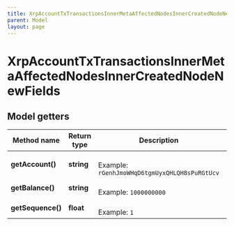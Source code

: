 ```yaml
---
title: XrpAccountTxTransactionsInnerMetaAffectedNodesInnerCreatedNodeNewFields
parent: Model
layout: page
---
```


# XrpAccountTxTransactionsInnerMetaAffectedNodesInnerCreatedNodeNewFields

## Model getters

Method name | Return type | Description | Notes
------------ | ------------- | ------------- | -------------
**getAccount()** | **string** |  <br>Example: `rGenhJmoWHqD6tgmUyxQHLQH8sPuRGtUcv` | [optional]
**getBalance()** | **string** |  <br>Example: `1000000000` | [optional]
**getSequence()** | **float** |  <br>Example: `1` | [optional]


